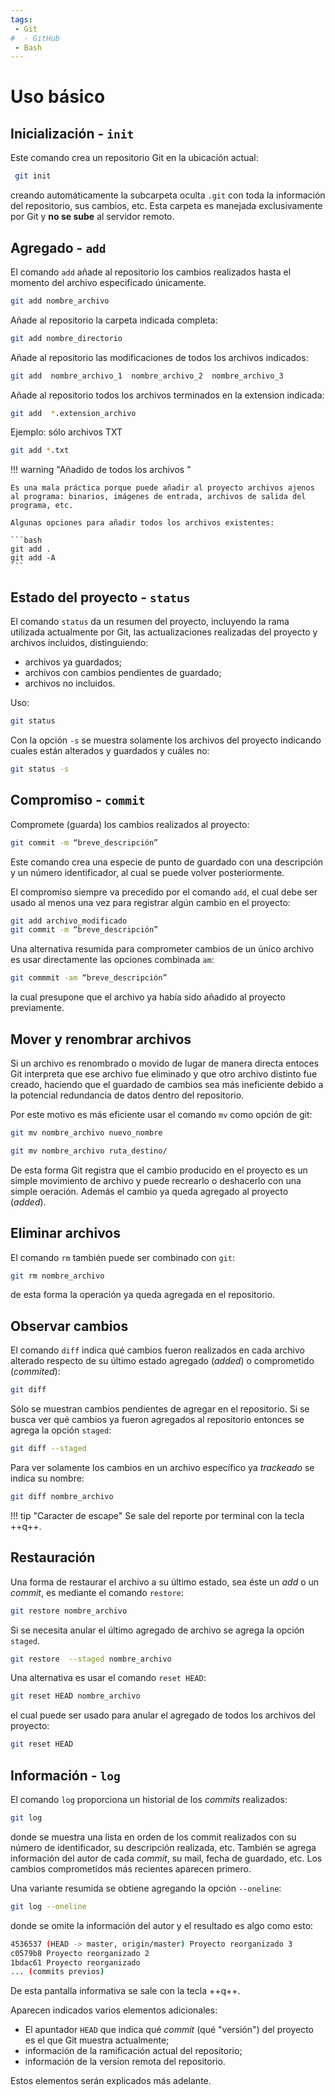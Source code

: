 ```yaml
---
tags:
 - Git
#  - GitHub
 - Bash
---
```



# Uso básico


## Inicialización - `init`

Este comando crea un repositorio Git en la ubicación actual:
```bash
 git init
```
creando automáticamente la subcarpeta oculta `.git` con toda la información del repositorio, sus cambios, etc. 
Esta carpeta es manejada exclusivamente por Git y **no se sube** al servidor remoto.

<!-- 
!!! danger "Sobreescritura de repositorios"

    Si el repositorio ya fue creado el llamar de nuevo al comando `init` lo sobreescribirá, borrando toda la informacioón previa.
    Prestar atención antes de usarlo.
 -->


## Agregado - `add`



El comando `add` añade al repositorio los cambios realizados hasta el momento del archivo especificado únicamente.

```bash title="Agregado - archivo único"
git add nombre_archivo
```

Añade al repositorio la carpeta indicada completa:

```bash title="Agregado - carpeta completa"
git add nombre_directorio
```

Añade al repositorio las modificaciones de todos los archivos indicados:

```bash title="Agregado - múltiples archivos"
git add  nombre_archivo_1  nombre_archivo_2  nombre_archivo_3
```

Añade al repositorio todos los archivos terminados en la extension indicada:
```bash title="Agregado - archivos por extension"
git add  *.extension_archivo
```
Ejemplo: sólo archivos TXT
```bash
git add *.txt
```
!!! warning "Añadido de todos los archivos "

    Es una mala práctica porque puede añadir al proyecto archivos ajenos al programa: binarios, imágenes de entrada, archivos de salida del programa, etc.

    Algunas opciones para añadir todos los archivos existentes:

    ```bash
    git add .
    git add -A
    ```

## Estado del proyecto - `status`

El comando `status` da un resumen del proyecto,
incluyendo la rama utilizada actualmente por Git,
las actualizaciones realizadas del proyecto y archivos incluidos, 
distinguiendo:

- archivos ya guardados;
- archivos con cambios pendientes de guardado;
- archivos no incluidos.

Uso:

```bash title="Estado"
git status
```

Con la opción `-s` se muestra solamente los archivos del proyecto indicando cuales están alterados y guardados y cuáles no:
```bash title="Estado (resumido)"
git status -s
```


## Compromiso - `commit`

Compromete (guarda) los cambios realizados al proyecto:

```bash title="Compromiso"
git commit -m “breve_descripción”
```

Este comando crea una especie de punto de guardado
con una descripción y un número identificador,
al cual se puede volver posteriormente.

El compromiso siempre va precedido por el comando `add`, 
el cual debe ser usado al menos una vez para registrar algún cambio en el proyecto:

```bash title="Compromiso - un archivo"
git add archivo_modificado
git commit -m “breve_descripción”
```


Una alternativa resumida 
para comprometer cambios de un único archivo
es usar directamente las opciones combinada `am`:

```bash title="Compromiso - único archivo del proyecto"
git commmit -am “breve_descripción”
```

la cual presupone que el archivo ya había sido añadido al proyecto previamente.


## Mover y renombrar archivos


Si un archivo es renombrado o movido de lugar
de manera directa
entoces Git interpreta que ese archivo fue eliminado 
y que otro archivo distinto fue creado,
haciendo que el guardado de cambios sea más ineficiente debido a la potencial redundancia de datos dentro del repositorio.

Por este motivo es más eficiente usar el comando `mv` como opción de git:


<div class="grid cards" markdown>

```bash title="Renombrar archivo"
git mv nombre_archivo nuevo_nombre
```

```bash title="Mover archivo"
git mv nombre_archivo ruta_destino/
```
</div>

De esta forma Git registra que el cambio producido en el proyecto es un simple movimiento de archivo 
y puede recrearlo o deshacerlo con una simple oeración. 
Además el cambio ya queda agregado al proyecto (*added*).



## Eliminar archivos

El comando `rm` también puede ser combinado con `git`:

```bash title="Eliminar archivo"
git rm nombre_archivo
```
de esta forma la operación ya queda agregada en el repositorio.


## Observar cambios 

El comando `diff` indica qué cambios fueron realizados en cada archivo alterado respecto de su último estado agregado (*added*) o comprometido (*commited*): 
```bash title="Diferencias - no agregadas"
git diff
```
Sólo se muestran cambios pendientes de agregar en el repositorio. 
Si se busca ver qué cambios ya fueron agregados al repositorio entonces se agrega la opción `staged`:

```bash title="Diferencias - ya agregadas"
git diff --staged
```

Para ver solamente los cambios en un archivo específico ya *trackeado* se indica su nombre:

```bash title="Diferencias - por archivo"
git diff nombre_archivo
```

!!! tip "Caracter de escape"
    Se sale del reporte por terminal con la tecla ++q++.

<!-- 

## HEAD

**HEAD** es un apuntador de Git que indica cuál de todas las versiones comprometidas del repositorio es la que está mostrando actuamente.

Este apuntador es muy importante cuando se necesita restablecer el código a commits antiguos, es decir a versiones viejas.
 -->


## Restauración 


Una forma de restaurar el archivo a su último estado, sea éste un *add* o un *commit*, es mediante el comando `restore`:

```bash
git restore nombre_archivo
```

Si se necesita anular el último agregado de archivo se agrega la opción `staged`.
```bash
git restore  --staged nombre_archivo
```

Una alternativa es usar el comando `reset HEAD`:

```bash
git reset HEAD nombre_archivo
```

el cual puede ser usado para anular el agregado de todos los archivos del proyecto:

```bash
git reset HEAD
```



## Información - `log`

El comando `log` proporciona un historial de los *commits* realizados:


```bash title="log - completo"
git log
```

donde se muestra una lista en orden de los commit realizados con su número de identificador,
su descripción realizada, etc.
También se agrega información del autor de cada *commit*, su mail, fecha de guardado, etc.
Los cambios comprometidos más recientes aparecen primero. 

Una variante resumida se obtiene agregando la opción `--oneline`:

```bash title="log - resumido"
git log --oneline
```

donde se omite la información del autor y
el resultado es algo como esto:

``` bash
4536537 (HEAD -> master, origin/master) Proyecto reorganizado 3
c0579b8 Proyecto reorganizado 2
1bdac61 Proyecto reorganizado
... (commits previos)
```


De esta pantalla informativa se sale con la tecla ++q++.

Aparecen indicados varios elementos adicionales:

- El apuntador `HEAD` que indica qué *commit*  (qué "versión") del proyecto es el que Git muestra actualmente; 
- información de la ramificación actual del repositorio;
- información de la version remota del repositorio.

Estos elementos serán explicados más adelante.


<!-- 
## HEAD

**HEAD** es un apuntador de Git que indica cuál de todas las versiones comprometidas del repositorio es la que está mostrando actuamente.

Este apuntador es muy importante cuando se necesita restablecer el código a commits antiguos, es decir a versiones viejas.
 -->

